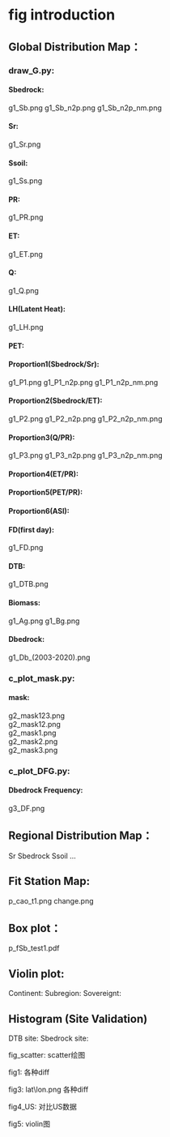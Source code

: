 # fig introduction

## Global Distribution Map：
### draw_G.py:
#### Sbedrock:
g1_Sb.png
g1_Sb_n2p.png
g1_Sb_n2p_nm.png
#### Sr:
g1_Sr.png
#### Ssoil:
g1_Ss.png
#### PR:
g1_PR.png
#### ET:
g1_ET.png
#### Q:
g1_Q.png
#### LH(Latent Heat):
g1_LH.png
#### PET:
#### Proportion1(Sbedrock/Sr):
g1_P1.png
g1_P1_n2p.png
g1_P1_n2p_nm.png
#### Proportion2(Sbedrock/ET):
g1_P2.png
g1_P2_n2p.png
g1_P2_n2p_nm.png
#### Proportion3(Q/PR):
g1_P3.png
g1_P3_n2p.png
g1_P3_n2p_nm.png
#### Proportion4(ET/PR):
#### Proportion5(PET/PR):
#### Proportion6(ASI):
#### FD(first day):
g1_FD.png
#### DTB:
g1_DTB.png
#### Biomass:
g1_Ag.png
g1_Bg.png
<!-- IGBP:
g1_IGBP.png

Koppen:
g1_Koppen.png -->
#### Dbedrock:
g1_Db_(2003-2020).png
<!-- Dr:
g1_Dr_(2003-2020).png -->

### c_plot_mask.py:
#### mask:
g2_mask123.png  
g2_mask12.png  
g2_mask1.png  
g2_mask2.png  
g2_mask3.png

### c_plot_DFG.py:
#### Dbedrock Frequency:
g3_DF.png






## Regional Distribution Map：
Sr
Sbedrock
Ssoil
...

## Fit Station Map:
p_cao_t1.png
change.png

## Box plot：
p_fSb_test1.pdf

## Violin plot:
Continent:
Subregion:
Sovereignt:

## Histogram (Site Validation)
DTB site:
Sbedrock site:

fig_scatter:
scatter绘图

fig1:
各种diff

fig3:
lat\lon.png
各种diff

fig4_US:
对比US数据

fig5:
violin图

